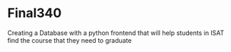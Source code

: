 # Final340
Creating a Database with a python frontend that will help students in ISAT find the course that they need to graduate
